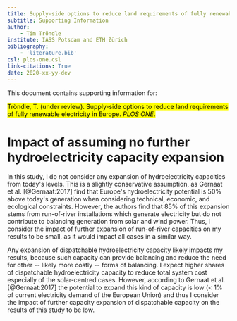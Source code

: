 ```yaml
---
title: Supply-side options to reduce land requirements of fully renewable electricity in Europe
subtitle: Supporting Information
author:
    - Tim Tröndle
institute: IASS Potsdam and ETH Zürich
bibliography:
    - 'literature.bib'
csl: plos-one.csl
link-citations: True
date: 2020-xx-yy-dev
---
```


This document contains supporting information for:

<mark>Tröndle, T. (under review). Supply-side options to reduce land requirements of fully renewable electricity in Europe. <i>PLOS ONE</i>.</mark>

<div class="pagebreak"> </div>

# Impact of assuming no further hydroelectricity capacity expansion

In this study, I do not consider any expansion of hydroelectricity capacities from today's levels. This is a slightly conservative assumption, as Gernaat et al. [@Gernaat:2017] find that Europe's hydroelectricity potential is 50% above today's generation when considering technical, economic, and ecological constraints. However, the authors find that 85% of this expansion stems from run-of-river installations which generate electricity but do not contribute to balancing generation from solar and wind power. Thus, I consider the impact of further expansion of run-of-river capacities on my results to be small, as it would impact all cases in a similar way.

Any expansion of dispatchable hydroelectricity capacity likely impacts my results, because such capacity can provide balancing and reduce the need for other -- likely more costly -- forms of balancing. I expect higher shares of dispatchable hydroelectricity capacity to reduce total system cost especially of the solar-centred cases. However, according to Gernaat et al. [@Gernaat:2017] the potential to expand this kind of capacity is low (< 1% of current electricity demand of the European Union) and thus I consider the impact of further capacity expansion of dispatchable capacity on the results of this study to be low.
